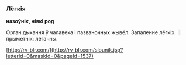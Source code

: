 ### Лёгкія
**назоўнік, ніякі род**

Орган дыхання ў чалавека і пазваночных жывёл. Запаленне лёгкіх. || прыметнік: лёгачны.

<a rel="author">[http://rv-blr.com/](http://rv-blr.com/slounik.jsp?letterId=0&maskId=0&pageId=1537)</a>

